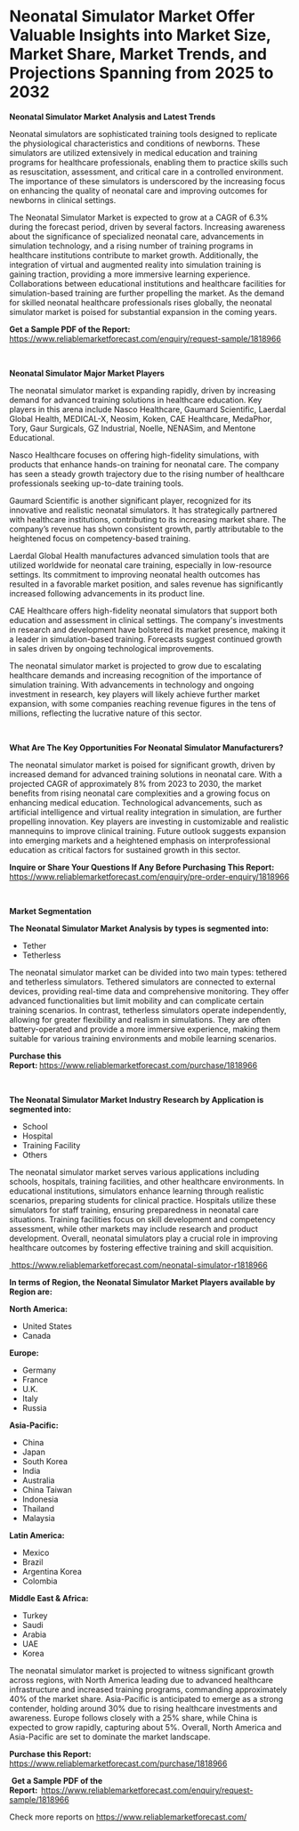 <p><h1>Neonatal Simulator Market Offer Valuable Insights into Market Size, Market Share, Market Trends, and Projections Spanning from 2025 to 2032</h1></p><p><strong>Neonatal Simulator Market Analysis and Latest Trends</strong></p>
<p><p>Neonatal simulators are sophisticated training tools designed to replicate the physiological characteristics and conditions of newborns. These simulators are utilized extensively in medical education and training programs for healthcare professionals, enabling them to practice skills such as resuscitation, assessment, and critical care in a controlled environment. The importance of these simulators is underscored by the increasing focus on enhancing the quality of neonatal care and improving outcomes for newborns in clinical settings.</p><p>The Neonatal Simulator Market is expected to grow at a CAGR of 6.3% during the forecast period, driven by several factors. Increasing awareness about the significance of specialized neonatal care, advancements in simulation technology, and a rising number of training programs in healthcare institutions contribute to market growth. Additionally, the integration of virtual and augmented reality into simulation training is gaining traction, providing a more immersive learning experience. Collaborations between educational institutions and healthcare facilities for simulation-based training are further propelling the market. As the demand for skilled neonatal healthcare professionals rises globally, the neonatal simulator market is poised for substantial expansion in the coming years.</p></p>
<p><strong>Get a Sample PDF of the Report:&nbsp;</strong> <a href="https://www.reliablemarketforecast.com/enquiry/request-sample/1818966?utm_campaign=2314&utm_medium=2&utm_source=Github&utm_content=ia&utm_term=04042025&utm_id=neonatal-simulator">https://www.reliablemarketforecast.com/enquiry/request-sample/1818966</a></p>
<p>&nbsp;</p>
<p><strong>Neonatal Simulator Major Market Players</strong></p>
<p><p>The neonatal simulator market is expanding rapidly, driven by increasing demand for advanced training solutions in healthcare education. Key players in this arena include Nasco Healthcare, Gaumard Scientific, Laerdal Global Health, MEDICAL-X, Neosim, Koken, CAE Healthcare, MedaPhor, Tory, Gaur Surgicals, GZ Industrial, Noelle, NENASim, and Mentone Educational.</p><p>Nasco Healthcare focuses on offering high-fidelity simulations, with products that enhance hands-on training for neonatal care. The company has seen a steady growth trajectory due to the rising number of healthcare professionals seeking up-to-date training tools.</p><p>Gaumard Scientific is another significant player, recognized for its innovative and realistic neonatal simulators. It has strategically partnered with healthcare institutions, contributing to its increasing market share. The company’s revenue has shown consistent growth, partly attributable to the heightened focus on competency-based training.</p><p>Laerdal Global Health manufactures advanced simulation tools that are utilized worldwide for neonatal care training, especially in low-resource settings. Its commitment to improving neonatal health outcomes has resulted in a favorable market position, and sales revenue has significantly increased following advancements in its product line.</p><p>CAE Healthcare offers high-fidelity neonatal simulators that support both education and assessment in clinical settings. The company's investments in research and development have bolstered its market presence, making it a leader in simulation-based training. Forecasts suggest continued growth in sales driven by ongoing technological improvements.</p><p>The neonatal simulator market is projected to grow due to escalating healthcare demands and increasing recognition of the importance of simulation training. With advancements in technology and ongoing investment in research, key players will likely achieve further market expansion, with some companies reaching revenue figures in the tens of millions, reflecting the lucrative nature of this sector.</p></p>
<p>&nbsp;</p>
<p><strong>What Are The Key Opportunities For Neonatal Simulator Manufacturers?</strong></p>
<p><p>The neonatal simulator market is poised for significant growth, driven by increased demand for advanced training solutions in neonatal care. With a projected CAGR of approximately 8% from 2023 to 2030, the market benefits from rising neonatal care complexities and a growing focus on enhancing medical education. Technological advancements, such as artificial intelligence and virtual reality integration in simulation, are further propelling innovation. Key players are investing in customizable and realistic mannequins to improve clinical training. Future outlook suggests expansion into emerging markets and a heightened emphasis on interprofessional education as critical factors for sustained growth in this sector.</p></p>
<p><strong>Inquire or Share Your Questions If Any Before Purchasing This Report:</strong> <a href="https://www.reliablemarketforecast.com/enquiry/pre-order-enquiry/1818966?utm_campaign=2314&utm_medium=2&utm_source=Github&utm_content=ia&utm_term=04042025&utm_id=neonatal-simulator">https://www.reliablemarketforecast.com/enquiry/pre-order-enquiry/1818966</a></p>
<p>&nbsp;</p>
<p><strong>Market Segmentation</strong></p>
<p><strong>The Neonatal Simulator Market Analysis by types is segmented into:</strong></p>
<p><ul><li>Tether</li><li>Tetherless</li></ul></p>
<p><p>The neonatal simulator market can be divided into two main types: tethered and tetherless simulators. Tethered simulators are connected to external devices, providing real-time data and comprehensive monitoring. They offer advanced functionalities but limit mobility and can complicate certain training scenarios. In contrast, tetherless simulators operate independently, allowing for greater flexibility and realism in simulations. They are often battery-operated and provide a more immersive experience, making them suitable for various training environments and mobile learning scenarios.</p></p>
<p><strong>Purchase this Report:&nbsp;</strong><a href="https://www.reliablemarketforecast.com/purchase/1818966?utm_campaign=2314&utm_medium=2&utm_source=Github&utm_content=ia&utm_term=04042025&utm_id=neonatal-simulator">https://www.reliablemarketforecast.com/purchase/1818966</a></p>
<p>&nbsp;</p>
<p><strong>The Neonatal Simulator Market Industry Research by Application is segmented into:</strong></p>
<p><ul><li>School</li><li>Hospital</li><li>Training Facility</li><li>Others</li></ul></p>
<p><p>The neonatal simulator market serves various applications including schools, hospitals, training facilities, and other healthcare environments. In educational institutions, simulators enhance learning through realistic scenarios, preparing students for clinical practice. Hospitals utilize these simulators for staff training, ensuring preparedness in neonatal care situations. Training facilities focus on skill development and competency assessment, while other markets may include research and product development. Overall, neonatal simulators play a crucial role in improving healthcare outcomes by fostering effective training and skill acquisition.</p></p>
<p><a href="https://www.reliablemarketforecast.com/neonatal-simulator-r1818966?utm_campaign=2314&utm_medium=2&utm_source=Github&utm_content=ia&utm_term=04042025&utm_id=neonatal-simulator">&nbsp;https://www.reliablemarketforecast.com/neonatal-simulator-r1818966</a></p>
<p><strong>In terms of Region, the Neonatal Simulator Market Players available by Region are:</strong></p>
<p>
    <p> <strong> North America: </strong>
        <ul>
            <li>United States</li>
            <li>Canada</li>
        </ul>
        </p> 
    <p> <strong> Europe: </strong>
        <ul>
            <li>Germany</li>
            <li>France</li>
            <li>U.K.</li>
            <li>Italy</li>
            <li>Russia</li>
        </ul>
        </p> 
    <p> <strong> Asia-Pacific: </strong>
        <ul>
            <li>China</li>
            <li>Japan</li>
            <li>South Korea</li>
            <li>India</li>
            <li>Australia</li>
            <li>China Taiwan</li>
            <li>Indonesia</li>
            <li>Thailand</li>
            <li>Malaysia</li>
        </ul>
        </p> 
    <p> <strong> Latin America: </strong>
        <ul>
            <li>Mexico</li>
            <li>Brazil</li>
            <li>Argentina Korea</li>
            <li>Colombia</li>
        </ul>
        </p> 
    <p> <strong> Middle East & Africa: </strong>
        <ul>
            <li>Turkey</li>
            <li>Saudi</li>
            <li>Arabia</li>
            <li>UAE</li>
            <li>Korea</li>
        </ul>
    </p>
    </p>
<p><p>The neonatal simulator market is projected to witness significant growth across regions, with North America leading due to advanced healthcare infrastructure and increased training programs, commanding approximately 40% of the market share. Asia-Pacific is anticipated to emerge as a strong contender, holding around 30% due to rising healthcare investments and awareness. Europe follows closely with a 25% share, while China is expected to grow rapidly, capturing about 5%. Overall, North America and Asia-Pacific are set to dominate the market landscape.</p></p>
<p><strong>Purchase this Report: </strong><a href="https://www.reliablemarketforecast.com/purchase/1818966?utm_campaign=2314&utm_medium=2&utm_source=Github&utm_content=ia&utm_term=04042025&utm_id=neonatal-simulator">https://www.reliablemarketforecast.com/purchase/1818966</a></p>
<p>&nbsp;<strong>Get a Sample PDF of the Report:&nbsp;&nbsp;</strong><a href="https://www.reliablemarketforecast.com/enquiry/request-sample/1818966?utm_campaign=2314&utm_medium=2&utm_source=Github&utm_content=ia&utm_term=04042025&utm_id=neonatal-simulator">https://www.reliablemarketforecast.com/enquiry/request-sample/1818966</a></p>
<p><strong></strong></p>
<p>Check more reports on <a href="https://www.reliablemarketforecast.com/?utm_campaign=2314&utm_medium=2&utm_source=Github&utm_content=ia&utm_term=04042025&utm_id=neonatal-simulator">https://www.reliablemarketforecast.com/</a></p>